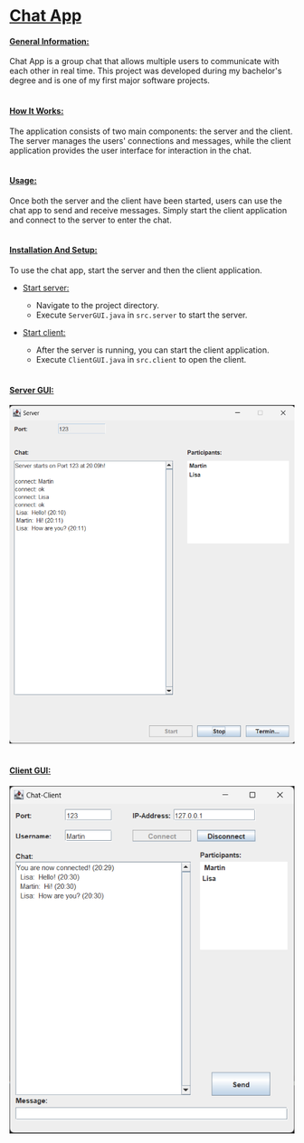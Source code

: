 # <ins>Chat App</ins>

#### <ins>General Information:</ins>
Chat App is a group chat that allows multiple users to communicate with each other in real time. This project was developed during my bachelor's degree and is one of my first major software projects.<br><br>

#### <ins>How It Works:</ins>
The application consists of two main components: the server and the client. The server manages the users' connections and messages, while the client application provides the user interface for interaction in the chat.<br><br>

#### <ins>Usage:</ins>
Once both the server and the client have been started, users can use the chat app to send and receive messages. Simply start the client application and connect to the server to enter the chat.<br><br>

#### <ins>Installation And Setup:</ins>
To use the chat app, start the server and then the client application.

- <ins>Start server:</ins>
    - Navigate to the project directory.
    - Execute ``ServerGUI.java`` in ``src.server`` to start the server.

- <ins>Start client:</ins>
    - After the server is running, you can start the client application.
    - Execute ``ClientGUI.java`` in ``src.client`` to open the client.<br><br>

#### <ins>Server GUI:</ins>

![image info](./images/server.png)<br><br>

#### <ins>Client GUI:</ins>

![image info](./images/client.png)

